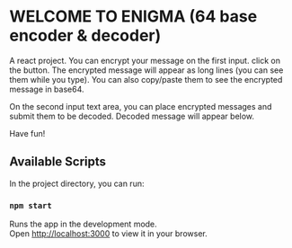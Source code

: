 # WELCOME TO ENIGMA (64 base encoder & decoder)

A react project. You can encrypt your message on the first input. click on the button. The encrypted message will appear as long lines (you can see them while you type). You can also copy/paste them to see the encrypted message in base64. 

On the second input text area, you can place encrypted messages and submit them to be decoded. Decoded message will appear below. 

Have fun! 

## Available Scripts

In the project directory, you can run:

### `npm start`

Runs the app in the development mode.\
Open [http://localhost:3000](http://localhost:3000) to view it in your browser.
